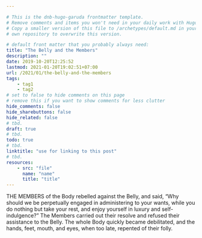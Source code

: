 ```yaml
---

# This is the dnb-hugo-garuda frontmatter template. 
# Remove comments and items you won't need in your daily work with Hugo.
# Copy a smaller version of this file to /archetypes/default.md in your
# own repository to overwrite this version.

# default front matter that you probably always need:
title: "The Belly and the Members"
description: ""
date: 2019-10-20T12:25:52
lastmod: 2021-01-20T19:02:51+07:00
url: /2021/01/the-belly-and-the-members
tags:
    - tag1
    - tag2
# set to false to hide comments on this page
# remove this if you want to show comments for less clutter
hide_comments: false
hide_sharebuttons: false
hide_related: false
# tbd.
draft: true
# tbd.
todo: true
# tbd.
linktitle: "use for linking to this post"
# tbd.
resources:
    - src: "file"
      name: "name"
      title: "title"
---
```

THE MEMBERS of the Body rebelled against the Belly, and said, “Why should we be perpetually engaged in administering to your wants, while you do nothing but take your rest, and enjoy yourself in luxury and self-indulgence?” The Members carried out their resolve and refused their assistance to the Belly. The whole Body quickly became debilitated, and the hands, feet, mouth, and eyes, when too late, repented of their folly.
